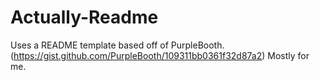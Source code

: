 # Actually-Readme
Uses a README template based off of PurpleBooth. (https://gist.github.com/PurpleBooth/109311bb0361f32d87a2) Mostly for me.
